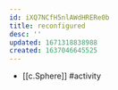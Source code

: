 ```yaml
---
id: iXQ7NCfH5nlAWdHRERe0b
title: reconfigured
desc: ''
updated: 1671318838988
created: 1637046645525
---
```





- [[c.Sphere]] #activity
